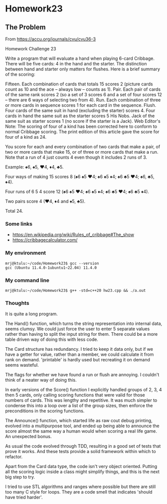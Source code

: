 # Homework23

## The Problem

From https://accu.org/journals/cvu/cvu36-3

Homework Challenge 23

Write a program that will evaluate a hand when playing 6-card Cribbage. There will be five cards: 4 in the hand and the starter. The distinction between hand and starter only matters for flushes. Here is a brief summary of the scoring:

Fifteen. Each combination of cards that totals 15 scores 2 (picture cards count as 10 and the ace – always low – counts as 1).
Pair. Each pair of cards of the same rank scores 2 (so a set of 3 scores 6 and a set of four scores 12 – there are 6 ways of selecting two from 4).
Run. Each combination of three or more cards in sequence scores 1 for each card in the sequence.
Flush. Four cards of the same suit in hand (excluding the starter) scores 4.
Four cards in hand the same suit as the starter scores 5
His Nobs. Jack of the same suit as starter scores 1 (no score if the starter is a Jack).
Web Editor's Note: The scoring of four of a kind has been corrected here to conform to normal Cribbage scoring. The print edition of this article gave the score for four of a kind as 24.

You score for each and every combination of two cards that make a pair, of two or more cards that make 15, or of three or more cards that make a run. Note that a run of 4 just counts 4 even though it includes 2 runs of 3.

Example: ♠6, ♠5, ♥4, ♦4, ♣5.

Four ways of making 15 scores 8 (♠6 ♠5 ♥4; ♠6 ♠5 ♦4; ♠6 ♣5 ♥4; ♠6, ♣5, ♦4).

Four runs of 6 5 4 score 12 (♠6 ♠5 ♥4; ♠6 ♠5 ♦4; ♠6 ♣5 ♥4; ♠6 ♣5 ♦4).

Two pairs score 4 (♥4, ♦4 and ♠5, ♣5).

Total 24.


### Some links

* https://en.wikipedia.org/wiki/Rules_of_cribbage#The_show
* https://cribbagecalculator.com/

### My environment
```
mrj@ktulu:~/code/Homework23$ gcc --version
gcc (Ubuntu 11.4.0-1ubuntu1~22.04) 11.4.0
```

### My command line
```
mrj@ktulu:~/code/Homework23$ g++ -std=c++20 hw23.cpp && ./a.out
```

### Thoughts

It is quite a long program.

The Hand() function, which turns the string representation into internal data, seems clumsy.
We could just force the user to enter 5 separate values rather than having to split the input string for them.
There could be a more table driven way of doing this with less code.

The Card structure has redundancy. I tried to keep it data only, but if we have a getter for value, rather than a member,
we could calculate it from rank on demand. 'printable' is hardly used but recreating it on demand seems wasteful.

The flags for whether we have found a run or flush are annoying. I couldn't think of a neater way of doing this.

In early versions of the Score() function I explicitly handled groups of 2, 3, 4 then 5 cards,
only calling scoring functions that were valid for those numbers of cards.
This was lengthy and repetitive. It was much simpler to condense this into a loop over a list of the group sizes, then enforce the preconditions in
the scoring functions.

The Announce() function, which started life as raw cout debug printing, evolved into a multipurpose tool, and ended up being able to announce the score almost the same way a human would when scoring a real life game. An unexpected bonus.

As usual the code evolved through TDD, resulting in a good set of tests that prove it works. And these tests provide a solid framework within which to refactor.

Apart from the Card data type, the code isn't very object oriented. Putting all the scoring logic inside a class might simplify things, and this is the next big step to try.

I tried to use STL algorithms and ranges where possible but there are still too many C style for loops. They are a code smell that indicates 'should have tried harder'.



